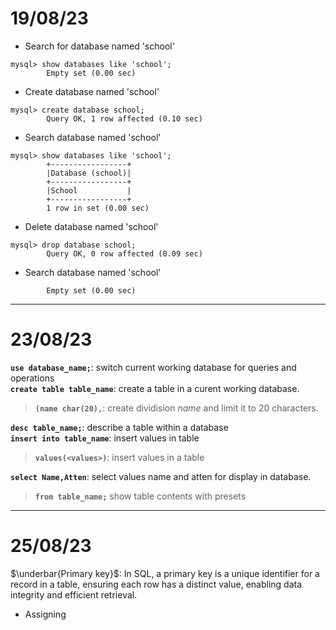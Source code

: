 # 19/08/23

- Search for database named 'school'

```
mysql> show databases like 'school';
        Empty set (0.00 sec)
```

- Create database named 'school'

```
mysql> create database school;
        Query OK, 1 row affected (0.10 sec)
```

- Search database named 'school'

```
mysql> show databases like 'school';
        +-----------------+
        |Database (school)|
        +-----------------+
        |School           |
        +-----------------+
        1 row in set (0.00 sec)
```

- Delete database named 'school'

```
mysql> drop database school;
        Query OK, 0 row affected (0.09 sec)
```

- Search database named 'school'

```mysql> show database like 'school';
        Empty set (0.00 sec)
```

---

# 23/08/23

**`use database_name;`**: switch current working database for queries and operations  
**`create table table_name`**: create a table in a curent working database.

> **`(name char(20),`**: create dividision _name_ and limit it to 20 characters.

**`desc table_name;`**: describe a table within a database  
**`insert into table_name`**: insert values in table

> **`values(<values>)`**: insert values in a table

**`select Name,Atten`**: select values name and atten for display in database.

> **`from table_name;`** show table contents with presets

---

# 25/08/23 

$\underbar{Primary key}$: In SQL, a primary key is a unique identifier for a record in a table, ensuring each row has a distinct value, enabling data integrity and efficient retrieval.



- Assigning 